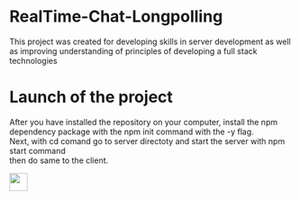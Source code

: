 # RealTime-Chat-Longpolling
This project was created for developing skills in server development as well as improving understanding of principles of developing a full stack technologies
# Launch of the project
After you have installed the repository on your computer, install the npm dependency package with the npm init command with the -y flag.  
Next, with cd comand go to server directoty and start the server with npm start command  
then do same to the client.  

<img src="https://github.com/Sentry11/media/chat.png" height="32"/>
